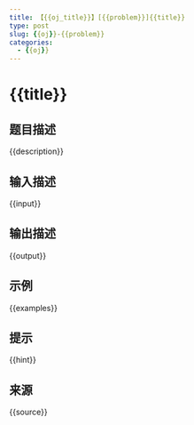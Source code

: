 ```yaml
---
title: 【{{oj_title}}】[{{problem}}]{{title}}
type: post
slug: {{oj}}-{{problem}}
categories:
  - {{oj}}
---
```


# {{title}}

## 题目描述
{{description}}

## 输入描述
{{input}}

## 输出描述
{{output}}

## 示例
{{examples}}

## 提示
{{hint}}

## 来源
{{source}}
